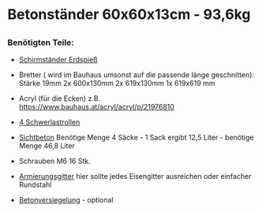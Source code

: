 
# Betonständer 60x60x13cm - 93,6kg
## 
### Benötigten Teile:


- [Schirmständer Erdspieß](https://www.amazon.de/Schneider-888-00-Bodend%C3%BCbel-f%C3%BCr-Sonnenschirme/dp/B004EWGORI/ref=sr_1_16?__mk_de_DE=%C3%85M%C3%85%C5%BD%C3%95%C3%91&crid=13C3SGC9B72JH&dib=eyJ2IjoiMSJ9.-Kz1w8f03kzvR_mGvCmeKlmEQom8iYD_2iHJiuo01LiTOfMyTgbqABUFa1IcQYTz3XYzxs_dNfvOrVDOYWNEVwQpk1P7bnguzOcVws9fK4Tnw1l0xhxjZ-1BWoX_xq5nvz0rONxn0xSH53uDQiz_oBIhw8FzJlt6PtMSll6oyHdyjif4fMB750iH5BahLDuTun_YthQKEi_FKeqWoi_h95KTK1155LRm-XdcI2XCUG4KtHBR3drFCcJYoEeJA8PgMvQN9DEUA-zP2nq-inSN1dgSrdOpD5BJzhr-A389Iu4.bsXQGc9OnDJEX4on8vM6byot4vK93Z8E5CxO860m_OM&dib_tag=se&keywords=schirmst%C3%A4nder+erdspie%C3%9F&qid=1712599378&sprefix=schirmst%C3%A4nder+erdspie%C3%9F%2Caps%2C99&sr=8-16 "Schirmständer Erdspieß")

- Bretter ( wird im Bauhaus umsonst auf die passende länge geschnitten):
Stärke 19mm
2x 600x130mm
2x 619x130mm
1x 619x619 mm

- Acryl (für die Ecken) 
z.B. https://www.bauhaus.at/acryl/acryl/p/21976810

- [4 Schwerlastrollen](http://https://www.amazon.de/GBL-M%C3%B6belrollen-Transportrollen-Lenkrollen-Schwerlastrollen/dp/B0791G1W7C/ref=sr_1_33?__mk_de_DE=%C3%85M%C3%85%C5%BD%C3%95%C3%91&crid=9SW2LXXPKG5O&dib=eyJ2IjoiMSJ9.0aImUCAO-1KUUxFEDfTXczak8zhQHNL--ILbjD0sEFY2duwFYYp4Uk1WqAV98ZCAz41L4ywgArjM6_jTppL6nIqiUUxycdx4CX8uy60KuVrqD1IF_MLMhgATpQPjjc72DtYGZIx7zlO40Wt3PelU8ijQU_4PgeFguVNtVg-Nt6DbAq_1A49NZJ7n-s3-9TTyTYYtvJMA3K0xXlPvyuq_f5cICW4IJqO2VlY1RiHrIGNJq_jDN2UcvdhGa2xzIMLH6nJv2kjix0QCsBmCxxDIkYzgEvIqip3XuSiR-ZvQJZI.58yxsaAJE3UaEgRv0cjf99OPuEdEpxYDescOiVuDkuk&dib_tag=se&keywords=schwerlastrollen+outdoor&qid=1712599725&sprefix=schwerlastrollen+outdoo%2Caps%2C104&sr=8-33 "4 Schwerlastrollen")

- [Sichtbeton](https://www.bauhaus.at/beton-estrich/baumit-dicht-sichtbeton/p/28438816 "Sichtbeton") 
Benötige Menge 4 Säcke - 1 Sack ergibt 12,5 Liter - benötige Menge 46,8 Liter

- Schrauben M6
16 Stk.

- [Armierungsgitter](https://www.bauhaus.at/armierungen/kantoflex-torstahl/p/10527222 "Armierungsgitter")
hier sollte jedes Eisengitter ausreichen oder einfacher Rundstahl 

- [Betonversiegelung](https://www.amazon.de/dp/B0B8WKD7WF/ref=twister_B0BWMXJ4MM?_encoding=UTF8&psc=1 "Betonversiegelung") - optional
